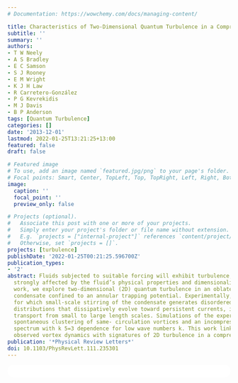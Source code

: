 ```yaml
---
# Documentation: https://wowchemy.com/docs/managing-content/

title: Characteristics of Two-Dimensional Quantum Turbulence in a Compressible Superfluid
subtitle: ''
summary: ''
authors:
- T W Neely
- A S Bradley
- E C Samson
- S J Rooney
- E M Wright
- K J H Law
- R Carretero-González
- P G Kevrekidis
- M J Davis
- B P Anderson
tags: [Quantum Turbulence]
categories: []
date: '2013-12-01'
lastmod: 2022-01-25T13:21:25+13:00
featured: false
draft: false

# Featured image
# To use, add an image named `featured.jpg/png` to your page's folder.
# Focal points: Smart, Center, TopLeft, Top, TopRight, Left, Right, BottomLeft, Bottom, BottomRight.
image:
  caption: ''
  focal_point: ''
  preview_only: false

# Projects (optional).
#   Associate this post with one or more of your projects.
#   Simply enter your project's folder or file name without extension.
#   E.g. `projects = ["internal-project"]` references `content/project/deep-learning/index.md`.
#   Otherwise, set `projects = []`.
projects: [turbulence]
publishDate: '2022-01-25T00:21:25.596700Z'
publication_types:
- '2'
abstract: Fluids subjected to suitable forcing will exhibit turbulence, with characteristics
  strongly affected by the fluid’s physical properties and dimensionality. In this
  work, we explore two-dimensional (2D) quantum turbulence in an oblate Bose-Einstein
  condensate confined to an annular trapping potential. Experimentally, we find conditions
  for which small-scale stirring of the condensate generates disordered 2D vortex
  distributions that dissipatively evolve toward persistent currents, indicating energy
  transport from small to large length scales. Simulations of the experiment reveal
  spontaneous clustering of same- circulation vortices and an incompressible energy
  spectrum with k 5=3 dependence for low wave numbers k. This work links experimentally
  observed vortex dynamics with signatures of 2D turbulence in a compressible superfluid.
publication: '*Physical Review Letters*'
doi: 10.1103/PhysRevLett.111.235301
---
```

<html>
  <style>
    section {
        background: white;
        color: black;
        border-radius: 1em;
        padding: 1em;
        left: 50% }
    #inner {
        display: inline-block;
        display: flex;
        align-items: center;
        justify-content: center }
  </style>
  <section>
    <div id="inner">
      <script type='text/javascript' src='https://d1bxh8uas1mnw7.cloudfront.net/assets/embed.js'></script>
        <span style="float:left"; 
          class="__dimensions_badge_embed__" 
          data-doi="10.1103/PhysRevLett.111.235301" 
          data-hide-zero-citations="true" 
          data-legend="always">
        </span>
      <script async src="https://badge.dimensions.ai/badge.js" charset="utf-8"></script>
        <div  style="float:right"; 
          data-link-target="_blank" 
          data-badge-details="right" 
          data-badge-type="medium-donut"
          data-doi="10.1103/PhysRevLett.111.235301"   
          data-condensed="true" 
          data-hide-no-mentions="true" 
          class="altmetric-embed">
        </div>
    </div>
  </section>